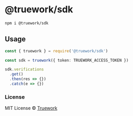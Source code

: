 # @truework/sdk

```bash
npm i @truework/sdk
```

## Usage

```ts
const { truework } = require('@truework/sdk')

const sdk = truework({ token: TRUEWORK_ACCESS_TOKEN })

sdk.verifications
  .get()
  .then(res => {})
  .catch(e => {})
```

### License

MIT License © [Truework](https://truework.com)
